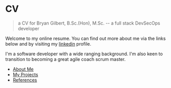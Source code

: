 # CV

> a CV for Bryan Gilbert, B.Sc.(Hon), M.Sc. -- a full stack DevSecOps developer


Welcome to my online resume.  You can find out more about me via the links below and by visiting my 
[linkedin](https://www.linkedin.com/in/bryangilbertsoftware) 
profile.

I'm a software developer with a wide ranging background. I'm also keen to transition to becoming a great agile coach scrum master.  


- [About Me](/about.md)
- [My Projects](/projects.md)
- [References](/refs.md)



